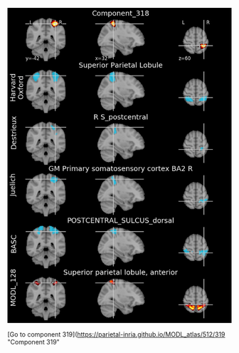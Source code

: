 


![318](preliminary/318.jpg "Component 318")

[Go to component 319](https://parietal-inria.github.io/MODL_atlas/512/319 "Component 319"